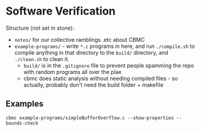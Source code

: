 # Software Verification

Structure (not set in stone):
* `notes/` for our collective ramblings .etc about CBMC
* `example-programs/` - write `*.c` programs in here, and run `./compile.sh` to compile anything in that directory to the `build/` directory, and `./clean.sh` to clean it.
  * `build/` is in the `.gitignore` file to prevent people spamming the repo with random programs all over the plae
  * cbmc does static analysis without needing compiled files - so actually, probably don't need the build folder + makefile

## Examples
`cbmc example-programs/simpleBufferOverflow.c --show-properties --bounds-check`
